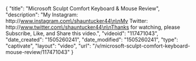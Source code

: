 {
    "title": "Microsoft Sculpt Comfort Keyboard & Mouse Review",
    "description": "My Instagram: http:\/\/www.instagram.com\/shauntucker44\n\nMy Twitter: http:\/\/www.twitter.com\/shauntucker44\n\nThanks for watching, please Subscribe, Like, and Share this video.",
    "videoid": "117471043",
    "date_created": "1505260241",
    "date_modified": "1505260241",
    "type": "captivate",
    "layout": "video",
    "url": "\/v\/microsoft-sculpt-comfort-keyboard-mouse-review\/117471043"
}
